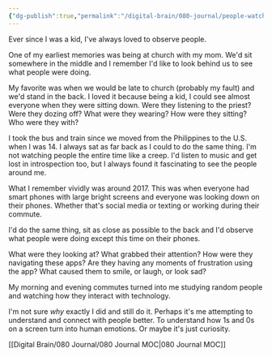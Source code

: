 ```yaml
---
{"dg-publish":true,"permalink":"/digital-brain/080-journal/people-watching/"}
---
```


Ever since I was a kid, I've always loved to observe people.

One of my earliest memories was being at church with my mom. We'd sit somewhere in the middle and I remember I'd like to look behind us to see what people were doing.

My favorite was when we would be late to church (probably my fault) and we'd stand in the back. I loved it because being a kid, I could see almost everyone when they were sitting down. Were they listening to the priest? Were they dozing off? What were they wearing? How were they sitting? Who were they with?

I took the bus and train since we moved from the Philippines to the U.S. when I was 14. I always sat as far back as I could to do the same thing. I'm not watching people the entire time like a creep.  I'd listen to music and get lost in introspection too, but I always found it fascinating to see the people around me.

What I remember vividly was around 2017. This was when everyone had smart phones with large bright screens and everyone was looking down on their phones. Whether that's social media or texting or working during their commute.

I'd do the same thing, sit as close as possible to the back and I'd observe what people were doing except this time on their phones.

What were they looking at? What grabbed their attention? How were they navigating these apps? Are they having any moments of frustration using the app? What caused them to smile, or laugh, or look sad?

My morning and evening commutes turned into me studying random people and watching how they interact with technology.

I'm not sure *why* exactly I did and still do it. Perhaps it's me attempting to understand and connect with people better. To understand how 1s and 0s on a screen turn into human emotions. Or maybe it's just curiosity.

[[Digital Brain/080 Journal/080 Journal MOC\|080 Journal MOC]]